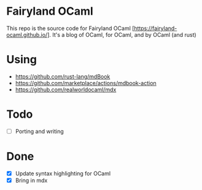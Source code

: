 # Fairyland OCaml

This repo is the source code for Fairyland OCaml [https://fairyland-ocaml.github.io/]. It's a blog of OCaml, for OCaml, and by OCaml (and rust)

# Using

- https://github.com/rust-lang/mdBook
- https://github.com/marketplace/actions/mdbook-action
- https://github.com/realworldocaml/mdx

# Todo

-[ ] Porting and writing

# Done

-[X] Update syntax highlighting for OCaml
-[X] Bring in mdx